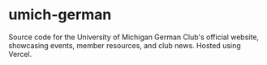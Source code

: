 # umich-german
Source code for the University of Michigan German Club's official website, showcasing events, member resources, and club news. Hosted using Vercel.
